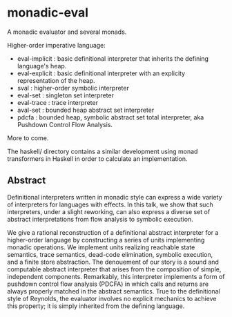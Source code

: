 monadic-eval
============

A monadic evaluator and several monads.

Higher-order imperative language:

- eval-implicit : basic definitional interpreter
  that inherits the defining language's heap.
- eval-explicit : basic definitional interpreter
  with an explicity representation of the heap.
- sval : higher-order symbolic interpreter
- eval-set : singleton set interpreter
- eval-trace : trace interpreter
- aval-set : bounded heap abstract set interpreter
- pdcfa : bounded heap, symbolic abstract set total interpreter,
  aka Pushdown Control Flow Analysis.

More to come.

The haskell/ directory contains a similar development using monad
transformers in Haskell in order to calculate an implementation.

Abstract
--------

Definitional interpreters written in monadic style can express a wide
variety of interpreters for languages with effects. In this talk, we
show that such interpreters, under a slight reworking, can also
express a diverse set of abstract interpretations from flow analysis
to symbolic execution.

We give a rational reconstruction of a definitional abstract
interpreter for a higher-order language by constructing a series of
units implementing monadic operations. We implement units realizing
reachable state semantics, trace semantics, dead-code elimination,
symbolic execution, and a finite store abstraction. The denouement of
our story is a sound and computable abstract interpreter that arises
from the composition of simple, independent components. Remarkably,
this interpreter implements a form of pushdown control flow analysis
(PDCFA) in which calls and returns are always properly matched in the
abstract semantics. True to the definitional style of Reynolds, the
evaluator involves no explicit mechanics to achieve this property; it
is simply inherited from the defining language.